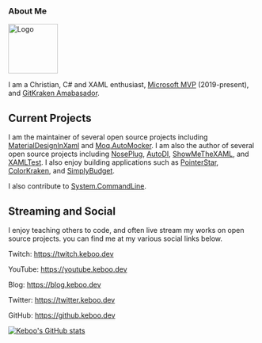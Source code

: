 ### About Me
<img src="https://user-images.githubusercontent.com/952248/115129746-a1e8c300-9f9d-11eb-9c7c-8c32a5ac6339.png" alt="Logo" height="100" />

I am a Christian, C# and XAML enthusiast, [Microsoft MVP](https://mvp.keboo.dev) (2019-present), and [GitKraken Amabasador](https://gitkraken.keboo.dev).

## Current Projects
I am the maintainer of several open source projects including [MaterialDesignInXaml](https://github.com/MaterialDesignInXAML/MaterialDesignInXamlToolkit) and [Moq.AutoMocker](https://github.com/moq/Moq.AutoMocker).
I am also the author of several open source projects including [NosePlug](https://github.com/Keboo/NosePlug), [AutoDI](https://github.com/Keboo/AutoDI), [ShowMeTheXAML](https://github.com/Keboo/ShowMeTheXAML), and [XAMLTest](https://github.com/Keboo/XAMLTest).
I also enjoy building applications such as [PointerStar](https://github.com/Keboo/PointerStar), [ColorKraken](https://github.com/Keboo/ColorKraken), and [SimplyBudget](https://github.com/Keboo/SimplyBudget).

I also contribute to [System.CommandLine](https://github.com/dotnet/command-line-api). 

## Streaming and Social
I enjoy teaching others to code, and often live stream my works on open source projects. you can find me at my various social links below.

Twitch: https://twitch.keboo.dev

YouTube: https://youtube.keboo.dev

Blog: https://blog.keboo.dev

Twitter: https://twitter.keboo.dev

GitHub: https://github.keboo.dev

<a href="http://www.github.com/Keboo"><img src="https://github-readme-stats.vercel.app/api?username=Keboo&show_icons=true&hide=&count_private=true&title_color=92dd2e&text_color=ffffff&icon_color=892450&bg_color=000000&hide_border=true" alt="Keboo's GitHub stats" /></a>
